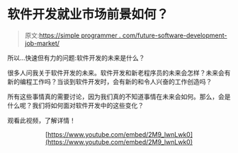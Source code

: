 # 软件开发就业市场前景如何？

> 原文:[https://simple programmer . com/future-software-development-job-market/](https://simpleprogrammer.com/future-software-development-job-market/)

所以…快速但有力的问题:软件开发的未来是什么？

很多人问我关于软件开发的未来。软件开发和新老程序员的未来会怎样？未来会有新的编程工作吗？当谈到软件开发时，会有新的和令人兴奋的工作创造吗？

所有这些事情真的需要讨论，因为我们真的不知道事情在未来会如何。那么，会是什么呢？我们将如何面对软件开发中的这些变化？

观看此视频，了解详情！

<center>

[https://www.youtube.com/embed/2M9_lwnLwk0](https://www.youtube.com/embed/2M9_lwnLwk0)

</center>